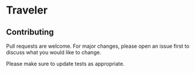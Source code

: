 # Traveler

## Contributing
Pull requests are welcome. For major changes, please open an issue first to discuss what you would like to change.

Please make sure to update tests as appropriate.